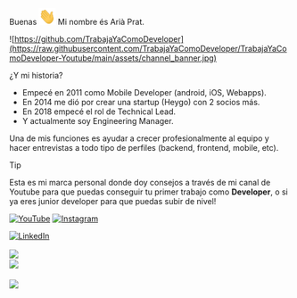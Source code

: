 Buenas <img src="https://raw.githubusercontent.com/TrabajaYaComoDeveloper/TrabajaYaComoDeveloper-Youtube/main/assets/hand_wave.gif" width="30px" height="30px"> Mi nombre és Arià Prat.

![https://github.com/TrabajaYaComoDeveloper](https://raw.githubusercontent.com/TrabajaYaComoDeveloper/TrabajaYaComoDeveloper-Youtube/main/assets/channel_banner.jpg)

¿Y mi historia?

- Empecé en 2011 como Mobile Developer (android, iOS, Webapps).
- En 2014 me dió por crear una startup (Heygo) con 2 socios más.
- En 2018 empecé el rol de Technical Lead.
- Y actualmente soy Engineering Manager.

Una de mis funciones es ayudar a crecer profesionalmente al equipo y hacer entrevistas a todo tipo de perfiles (backend, frontend, mobile, etc).

> [!TIP]
> Esta es mi marca personal donde doy consejos a través de mi canal de Youtube para que puedas conseguir tu primer trabajo como **Developer**, o si ya eres junior developer para que puedas subir de nivel!

[![YouTube](https://img.shields.io/badge/YouTube-TrabajaYaComoDeveloper-FF0000?style=for-the-badge&logo=youtube&logoColor=white&labelColor=101010)](https://youtube.com/@TrabajaYaComoDeveloper)
[![Instagram](https://img.shields.io/badge/Instagram-@trabajacomodeveloper-FFCA28?style=for-the-badge&logo=instagram&logoColor=white&labelColor=101010)](https://instagram.com/trabajacomodeveloper)

<p>
<a href="https://www.linkedin.com/in/aria-prat" target="_blank"><img alt="LinkedIn" src="https://img.shields.io/badge/linkedin-%230077B5.svg?&style=for-the-badge&logo=linkedin&logoColor=white" />
</p>

<a href="https://github.com/TrabajaYaComoDeveloper/TrabajaYaComoDeveloper">
  <img align="center" src="https://github-readme-stats.vercel.app/api/top-langs/?username=TrabajaYaComoDeveloper&hide=java,html,tex&title_color=ffffff&text_color=c9cacc&icon_color=2bbc8a&bg_color=1d1f21&langs_count=3" />
</a> 

<br>
<a href="https://github.com/TrabajaYaComoDeveloper/TrabajaYaComoDeveloper">
  <img align="center" src="https://github-readme-stats.vercel.app/api?username=TrabajaYaComoDeveloper&show_icons=true&line_height=27&count_private=true&title_color=ffffff&text_color=c9cacc&icon_color=2bbc8a&bg_color=1d1f21" />
</a>
<br />

<br>
<a href="https://github.com/TrabajaYaComoDeveloper/TrabajaYaComoDeveloper">
  <img align="center" src="https://github-readme-stats.vercel.app/api/pin/?username=TrabajaYaComoDeveloper&repo=TrabajaYaComoDeveloper&title_color=ffffff&text_color=c9cacc&icon_color=2bbc8a&bg_color=1d1f21" />
</a>
</br>